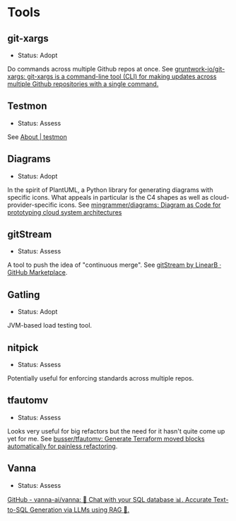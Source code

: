 # Tools

## git-xargs

- Status: Adopt

Do commands across multiple Github repos at once. See [gruntwork-io/git-xargs: git-xargs is a command-line tool (CLI) for making updates across multiple Github repositories with a single command.](https://github.com/gruntwork-io/git-xargs)

## Testmon

- Status: Assess

See [About | testmon](https://testmon.org/)

## Diagrams

- Status: Adopt

In the spirit of PlantUML, a Python library for generating diagrams with specific icons. What appeals in particular is the C4 shapes as well as cloud-provider-specific icons. See [mingrammer/diagrams: Diagram as Code for prototyping cloud system architectures](https://github.com/mingrammer/diagrams)

## gitStream

- Status: Assess

A tool to push the idea of "continuous merge". See [gitStream by LinearB · GitHub Marketplace](https://github.com/marketplace/gitstream-by-linearb).

## Gatling

- Status: Adopt

JVM-based load testing tool.

## nitpick

- Status: Assess

Potentially useful for enforcing standards across multiple repos.

## tfautomv

- Status: Assess

Looks very useful for big refactors but the need for it hasn't quite come up yet for me. See [busser/tfautomv: Generate Terraform moved blocks automatically for painless refactoring](https://github.com/busser/tfautomv).

## Vanna

- Status: Assess

[GitHub - vanna-ai/vanna: 🤖 Chat with your SQL database 📊. Accurate Text-to-SQL Generation via LLMs using RAG 🔄.](https://github.com/vanna-ai/vanna)
